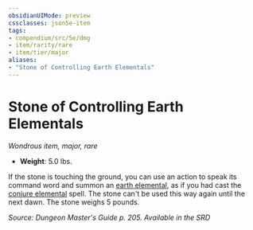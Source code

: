 ```yaml
---
obsidianUIMode: preview
cssclasses: json5e-item
tags:
- compendium/src/5e/dmg
- item/rarity/rare
- item/tier/major
aliases: 
- "Stone of Controlling Earth Elementals"
---
```

# Stone of Controlling Earth Elementals
*Wondrous item, major, rare*  

- **Weight**: 5.0 lbs.

If the stone is touching the ground, you can use an action to speak its command word and summon an [earth elemental](Mechanics/bestiary/elemental/earth-elemental.md), as if you had cast the [conjure elemental](Mechanics/spells/conjure-elemental.md) spell. The stone can't be used this way again until the next dawn. The stone weighs 5 pounds.

*Source: Dungeon Master's Guide p. 205. Available in the <span title='Systems Reference Document (5.1)'>SRD</span>*